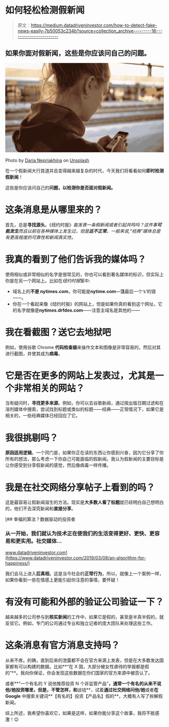 # 如何轻松检测假新闻

> 原文：<https://medium.datadriveninvestor.com/how-to-detect-fake-news-easily-7b50053c234b?source=collection_archive---------16----------------------->

## 如果你面对假新闻，这些是你应该问自己的问题。

![](img/7b21d68a6b0078cf08310c48376d5c9d.png)

Photo by [Daria Nepriakhina](https://unsplash.com/@epicantus?utm_source=medium&utm_medium=referral) on [Unsplash](https://unsplash.com?utm_source=medium&utm_medium=referral)

在一个假新闻大行其道并且变得越来越复杂的时代，今天我们将看看如何**即时检测假新闻**！

这些是你应该问自己的**问题，以检测你是否面对假新闻。**

# 这条消息是从哪里来的？

首先，总是**寻找源头**。《纽约时报》*能发表一条假新闻或者引起共鸣吗？这件事**可能发生**而且以前在各种媒体上发生过，但是**这不正常**。一般来说,“经典”媒体总是有更高程度的可靠性和新闻真实性。*

# 我真的看到了他们告诉我的媒体吗？

使用相似或非常相似的名字是很常见的，你也可以看到著名媒体的标识，但实际上你是在另一个网站上。比如在*纽约时报*案中:

*   域名上的**不是 nytimes.com**，你可能是**nytime.com**—**注**最后一个‘s’的错——。
*   你在一个看起来像《纽约时报》的网站上，但是如果你真的看到这个网址，它的名字就像是**nytimes.drfdes.com**——注意主域名是其他的——

# 我在看截图？送它去地狱吧

例如，使用谷歌 Chrome **代码检查器**来操作文本和图像是非常容易的，然后对其进行截图，并使其成为**病毒**。

# 它是否在更多的网站上发表过，尤其是一个非常相关的网站？

当有疑问时，**寻找更多来源**。例如，你可以去谷歌新闻，通过按出版日期过滤和在溶剂媒体中搜索，尝试找到标题或类似的标题——经典——正常情况下，如果它是相关的，一些经典媒体已经回应了它。

# 我很挑剔吗？

**原因适用逻辑**。一个窍门是，如果你正在读的东西让你感到兴奋，因为它分享了你所有的想法，那么考虑一下你自己可能面临的假新闻。我认为假新闻的主要目标是让你感受到分享假新闻的感觉，然后像病毒一样传播。

# 我是在社交网络分享帖子上看到的吗？

这是最容易让假新闻滋生的方法。现实是**大多数人看了标题**就已经明白自己想明白的，他们不去深究新闻和**直接分享**。

[](https://www.datadriveninvestor.com/2019/03/08/an-algorithm-for-happiness/) [## 幸福的算法？数据驱动的投资者

### 从一开始，我们就认为技术正在使我们的生活变得更好、更快、更容易和更实用。社交媒体…

www.datadriveninvestor.com](https://www.datadriveninvestor.com/2019/03/08/an-algorithm-for-happiness/) 

我们会马上进入**后真相**。这是当今社会的**正常行为**，所以，就像上一个案例一样，如果你看到一些在情感上更能引起你注意的事情，要怀疑！

# 有没有可能和外部的验证公司验证一下？

越来越多的公司参与到**核实新闻**的工作中，如果它是假的，甚至是半真半假的，就反驳它。例如，专门的公司通过专业和独立记者的庞大团队来处理这些工作。

# 这条消息有官方消息支持吗？

从来不疼。的确，直到后来的泄露都不会在官方来源上发表，但是在大多数发达国家都有可以构建的数据。比如**“在 X 国，大部分被女性虐待的举报都是假的”**。我向你保证，你会发现这些数据在你们国家的官方来源中被否认了。

或者**“一个有名的 Y 说他推荐投资 N 个非监管产品”**，通常一个有名的从来不说他/她投资哪里，但是，不管怎样，和**谈钱**，试着**通过社交网络问他/她**或者**在 Google** 中搜索关键词**【有名的】投资【产品名】假的**，大概有人写了拆解假新闻。

综上所述，我希望你喜欢它，如果是这样，如果你能分享这个故事，我将不胜感激！😉